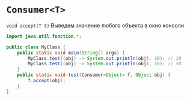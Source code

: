 # `Consumer<T>`
`void accept(T t)`
Выведем значение любого объекта в окно консоли
```java
import java.util.function.*;

public class MyClass {
    public static void main(String[] args) {
        MyClass.test((obj) -> System.out.println(obj), 10); // 10
        MyClass.test((obj) -> System.out.println(obj), 50); // 50
    }
    public static void test(Consumer<Object> f, Object obj) {
        f.accept(obj);
    }
}
```
